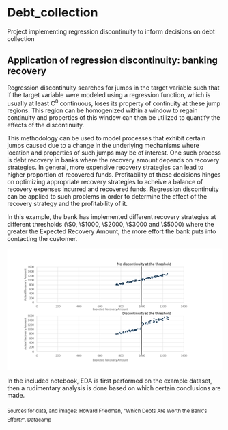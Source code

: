 # Debt_collection
Project implementing regression discontinuity to inform decisions on debt collection

## Application of regression discontinuity: banking recovery
<p> Regression discontinuity searches for jumps in the target variable such that if the target variable were modeled using a regression function, which is usually at least C<sup>0</sup> continuous, loses its property of continuity at these jump regions. This region can be homogenized within a window to regain continuity and properties of this window can then be utilized to quantify the effects of the discontinuity. </p>
<p>This methodology can be used to model processes that exhibit certain jumps caused due to a change in the underlying mechanisms where location and properties of such jumps may be of interest. One such process is debt recovery in banks where the recovery amount depends on recovery strategies. In general, more expensive recovery strategies can lead to higher proportion of recovered funds. Profitability of these decisions hinges on optimizing appropriate recovery strategies to acheive a balance of recovery expenses incurred and recovered funds. Regression discontinuity can be applied to such problems in order to determine the effect of the recovery strategy and the profitability of it. </p>
<p>In this example, the bank has implemented different recovery strategies at different thresholds (\$0, \$1000, \$2000, \$3000 and \$5000) where the greater the Expected Recovery Amount, the more effort the bank puts into contacting the customer. </p>
<p><img src="https://github.com/ashwin2rai/Debt_collection/blob/master/src/images/disgraph.png",width="400",height="400"></p>
<p>In the included notebook, EDA is first performed on the example dataset, then a rudimentary analysis is done based on which certain conclusions are made.</p>
<sub>Sources for data, and images:</sub>
<sub>Howard Friedman, "Which Debts Are Worth the Bank's Effort?", Datacamp </sub>
